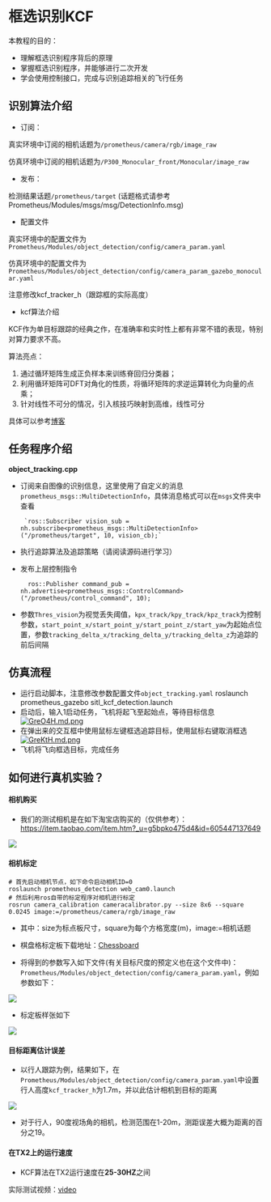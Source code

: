 # 框选识别KCF
  
本教程的目的：
 - 理解框选识别程序背后的原理
 - 掌握框选识别程序，并能够进行二次开发
 - 学会使用控制接口，完成与识别追踪相关的飞行任务


## 识别算法介绍

 - 订阅：

真实环境中订阅的相机话题为`/prometheus/camera/rgb/image_raw`

仿真环境中订阅的相机话题为`/P300_Monocular_front/Monocular/image_raw`
 
 - 发布：

检测结果话题`/prometheus/target` (话题格式请参考Prometheus/Modules/msgs/msg/DetectionInfo.msg)
 
 - 配置文件

真实环境中的配置文件为`Prometheus/Modules/object_detection/config/camera_param.yaml`

仿真环境中的配置文件为`Prometheus/Modules/object_detection/config/camera_param_gazebo_monocular.yaml`

注意修改kcf_tracker_h（跟踪框的实际高度）

- kcf算法介绍

KCF作为单目标跟踪的经典之作，在准确率和实时性上都有非常不错的表现，特别对算力要求不高。

算法亮点：

1. 通过循环矩阵生成正负样本来训练脊回归分类器；
2. 利用循环矩阵可DFT对角化的性质，将循环矩阵的求逆运算转化为向量的点乘；
3. 针对线性不可分的情况，引入核技巧映射到高维，线性可分

具体可以参考[博客](https://blog.csdn.net/shenxiaolu1984/article/details/50905283)

## 任务程序介绍
**object_tracking.cpp**

 - 订阅来自图像的识别信息，这里使用了自定义的消息`prometheus_msgs::MultiDetectionInfo`，具体消息格式可以在`msgs`文件夹中查看
 
 		`ros::Subscriber vision_sub = nh.subscribe<prometheus_msgs::MultiDetectionInfo>("/prometheus/target", 10, vision_cb);`
        
- 执行追踪算法及追踪策略（请阅读源码进行学习）
- 发布上层控制指令

		ros::Publisher command_pub = nh.advertise<prometheus_msgs::ControlCommand>("/prometheus/control_command", 10);

- 参数`Thres_vision`为视觉丢失阈值，`kpx_track/kpy_track/kpz_track`为控制参数，`start_point_x/start_point_y/start_point_z/start_yaw`为起始点位置，参数`tracking_delta_x/tracking_delta_y/tracking_delta_z`为追踪的前后间隔

## 仿真流程
- 运行启动脚本，注意修改参数配置文件`object_tracking.yaml`
    	roslaunch prometheus_gazebo sitl_kcf_detection.launch
- 启动后，输入1启动任务，飞机将起飞至起始点，等待目标信息
	[![GreO4H.md.png](https://s1.ax1x.com/2020/04/05/GreO4H.md.png)](https://imgchr.com/i/GreO4H)
- 在弹出来的交互框中使用鼠标左键框选追踪目标，使用鼠标右键取消框选
	[![GreKtH.md.png](https://s1.ax1x.com/2020/04/05/GreKtH.md.png)](https://imgchr.com/i/GreKtH)
- 飞机将飞向框选目标，完成任务


## 如何进行真机实验？  

#### 相机购买

* 我们的测试相机是在如下淘宝店购买的（仅供参考）：https://item.taobao.com/item.htm?_u=g5bpko475d4&id=605447137649

![](https://spire.imdo.co/images/2005/yolo-camera.jpg)

#### 相机标定

```
# 首先启动相机节点，如下命令启动相机ID=0
roslaunch prometheus_detection web_cam0.launch
# 然后利用ros自带的标定程序对相机进行标定
rosrun camera_calibration cameracalibrator.py --size 8x6 --square 0.0245 image:=/prometheus/camera/rgb/image_raw
```

* 其中：size为标点板尺寸，square为每个方格宽度(m)，image:=相机话题

* 棋盘格标定板下载地址：[Chessboard](https://spire.imdo.co/images/2005/qipangebiaoding.jpg)

* 将得到的参数写入如下文件(有关目标尺度的预定义也在这个文件中)：`Prometheus/Modules/object_detection/config/camera_param.yaml`，例如参数如下：

![](https://spire.imdo.co/images/2005/camera-calib-example.png)

* 标定板样张如下

![](https://spire.imdo.co/images/2005/chessboard.jpg)


#### 目标距离估计误差

* 以行人跟踪为例，结果如下，在`Prometheus/Modules/object_detection/config/camera_param.yaml`中设置行人高度`kcf_tracker_h`为1.7m，并以此估计相机到目标的距离

![](https://spire.imdo.co/images/2005/kcf-depth-err.jpg)

* 对于行人，90度视场角的相机，检测范围在1-20m，测距误差大概为距离的百分之19。

#### 在TX2上的运行速度

* KCF算法在TX2运行速度在**25-30HZ**之间

实际测试视频：[video](https://www.bilibili.com/video/BV1hK411W7FU/)
  

